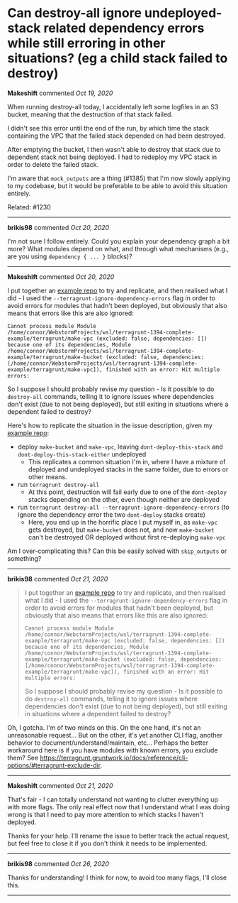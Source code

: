 # Can destroy-all ignore undeployed-stack related dependency errors while still erroring in other situations? (eg a child stack failed to destroy)

**Makeshift** commented *Oct 19, 2020*

When running destroy-all today, I accidentally left some logfiles in an S3 bucket, meaning that the destruction of that stack failed.

I didn't see this error until the end of the run, by which time the stack containing the VPC that the failed stack depended on had been destroyed. 

After emptying the bucket, I then wasn't able to destroy that stack due to dependent stack not being deployed. I had to redeploy my VPC stack in order to delete the failed stack.

I'm aware that `mock_outputs` are a thing (#1385) that I'm now slowly applying to my codebase, but it would be preferable to be able to avoid this situation entirely.

Related: #1230
<br />
***


**brikis98** commented *Oct 20, 2020*

I'm not sure I follow entirely. Could you explain your dependency graph a bit more? What modules depend on what, and through what mechanisms (e.g., are you using `dependency { ... }` blocks)?
***

**Makeshift** commented *Oct 20, 2020*

I put together an [example repo](https://github.com/Makeshift/terragrunt-1394-complete-example) to try and replicate, and then realised what I did - I used the `--terragrunt-ignore-dependency-errors` flag in order to avoid errors for modules that hadn't been deployed, but obviously that also means that errors like this are also ignored:

```
Cannot process module Module /home/connor/WebstormProjects/wsl/terragrunt-1394-complete-example/terragrunt/make-vpc (excluded: false, dependencies: []) because one of its dependencies, Module /home/connor/WebstormProjects/wsl/terragrunt-1394-complete-example/terragrunt/make-bucket (excluded: false, dependencies: [/home/connor/WebstormProjects/wsl/terragrunt-1394-complete-example/terragrunt/make-vpc]), finished with an error: Hit multiple errors:
```

So I suppose I should probably revise my question - Is it possible to do `destroy-all` commands, telling it to ignore issues where dependencies don't exist (due to not being deployed), but still exiting in situations where a dependent failed to destroy?

Here's how to replicate the situation in the issue description, given my [example repo](https://github.com/Makeshift/terragrunt-1394-complete-example):

* deploy `make-bucket` and `make-vpc`, leaving `dont-deploy-this-stack` and `dont-deploy-this-stack-either` undeployed
    * This replicates a common situation I'm in, where I have a mixture of deployed and undeployed stacks in the same folder, due to errors or other means.
* run `terragrunt destroy-all`
   * At this point, destruction will fail early due to one of the `dont-deploy` stacks depending on the other, even though neither are deployed
* run `terragrunt destroy-all --terragrunt-ignore-dependency-errors` (to ignore the dependency error the two `dont-deploy` stacks create)
   * Here, you end up in the horrific place I put myself in, as `make-vpc` gets destroyed, but `make-bucket` does not, and now `make-bucket` can't be destroyed OR deployed without first re-deploying `make-vpc`


Am I over-complicating this? Can this be easily solved with `skip_outputs` or something?
***

**brikis98** commented *Oct 21, 2020*

> I put together an [example repo](https://github.com/Makeshift/terragrunt-1394-complete-example) to try and replicate, and then realised what I did - I used the `--terragrunt-ignore-dependency-errors` flag in order to avoid errors for modules that hadn't been deployed, but obviously that also means that errors like this are also ignored:
> 
> ```
> Cannot process module Module /home/connor/WebstormProjects/wsl/terragrunt-1394-complete-example/terragrunt/make-vpc (excluded: false, dependencies: []) because one of its dependencies, Module /home/connor/WebstormProjects/wsl/terragrunt-1394-complete-example/terragrunt/make-bucket (excluded: false, dependencies: [/home/connor/WebstormProjects/wsl/terragrunt-1394-complete-example/terragrunt/make-vpc]), finished with an error: Hit multiple errors:
> ```
> 
> So I suppose I should probably revise my question - Is it possible to do `destroy-all` commands, telling it to ignore issues where dependencies don't exist (due to not being deployed), but still exiting in situations where a dependent failed to destroy?

Oh, I gotcha. I'm of two minds on this. On the one hand, it's not an unreasonable request... But on the other, it's yet another CLI flag, another behavior to document/understand/maintain, etc... Perhaps the better workaround here is if you have modules with known errors, you exclude them? See https://terragrunt.gruntwork.io/docs/reference/cli-options/#terragrunt-exclude-dir.
***

**Makeshift** commented *Oct 21, 2020*

That's fair - I can totally understand not wanting to clutter everything up with more flags. The only real effect now that I understand what I was doing wrong is that I need to pay more attention to which stacks I haven't deployed.

Thanks for your help. I'll rename the issue to better track the actual request, but feel free to close it if you don't think it needs to be implemented.
***

**brikis98** commented *Oct 26, 2020*

Thanks for understanding! I think for now, to avoid too many flags, I'll  close this.
***


